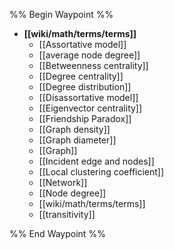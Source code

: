 %% Begin Waypoint %%
- **[[wiki/math/terms/terms]]**
	- [[Assortative model]]
	- [[average node degree]]
	- [[Betweenness centrality]]
	- [[Degree centrality]]
	- [[Degree distribution]]
	- [[Disassortative model]]
	- [[Eigenvector centrality]]
	- [[Friendship Paradox]]
	- [[Graph density]]
	- [[Graph diameter]]
	- [[Graph]]
	- [[Incident edge and nodes]]
	- [[Local clustering coefficient]]
	- [[Network]]
	- [[Node degree]]
	- [[wiki/math/terms/terms]]
	- [[transitivity]]

%% End Waypoint %%
